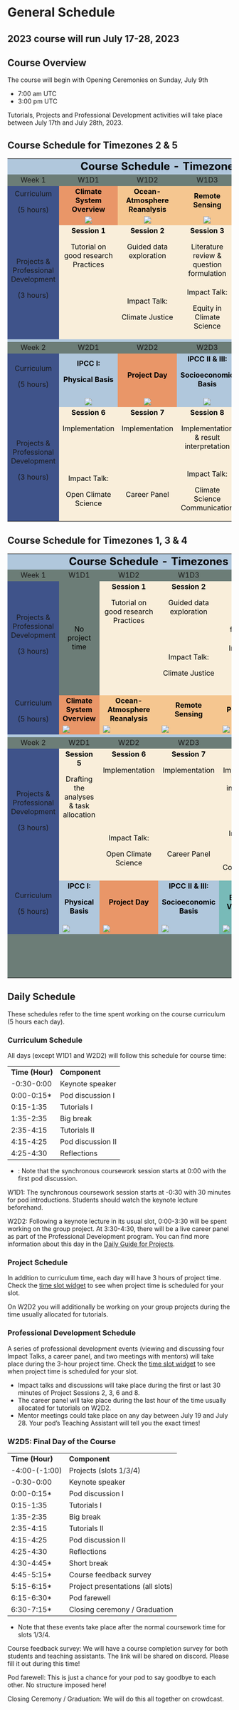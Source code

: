# General Schedule


## 2023 course will run July 17-28, 2023


## Course Overview

The course will begin with Opening Ceremonies on Sunday, July 9th

* 7:00 am UTC
* 3:00 pm UTC

Tutorials, Projects and Professional Development activities will take place between July 17th and July 28th, 2023.

## Course Schedule for Timezones 2 & 5

<table>
  <tr>
   <td colspan="6" bgcolor="#B0C7DC" align="center" ><strong><font color="black" size="5" > Course Schedule - Timezones 2 & 5 </font></strong>
   </td>
  </tr>
  <tr>
   <td bgcolor="#6C7D77" align="center" >Week 1
   </td>
   <td bgcolor="#6C7D77" align="center" >W1D1
   </td>
   <td bgcolor="#6C7D77" align="center" >W1D2
   </td>
   <td bgcolor="#6C7D77" align="center" >W1D3
   </td>
   <td bgcolor="#6C7D77" align="center" >W1D4
   </td>
   <td bgcolor="#6C7D77" align="center" >W1D5
   </td>
  </tr>
  <tr>
   <td rowspan="3" bgcolor="#3F538A" align="center" >Curriculum
<p>
(5 hours)
   </td>
   <td bgcolor="#E99668" align="center" ><strong><font color="black" > Climate System Overview </font></strong>
   </td>
   <td bgcolor="#F5C690" align="center" ><strong><font color="black" > Ocean-Atmosphere Reanalysis </font></strong>
   </td>
   <td bgcolor="#F5C690" align="center" ><strong><font color="black" > Remote Sensing </font></strong>
   </td>
   <td bgcolor="#F5C690" align="center" ><strong><font color="black" > Paleoclimate </font></strong>
   </td>
   <td bgcolor="#B0C7DC" align="center" ><strong><font color="black" > Climate Modeling </font></strong>
   </td>
  </tr>
  <tr></tr>
   <td bgcolor="#E99668"  align="center" ><img src="images/icon_W1D1.png" >
   </td>
   <td bgcolor="#F5C690"  align="center" ><img src="images/icon_W1D2.png" >
   </td>
   <td bgcolor="#F5C690"  align="center" ><img src="images/icon_W1D3.png" >
   </td>
   <td bgcolor="#F5C690"  align="center" ><img src="images/icon_W1D4.png" >
   </td>
   <td bgcolor="#B0C7DC"  align="center" ><img src="images/icon_W1D5.png" >
   </td>
  </tr>
  <tr>
   <td rowspan="2" bgcolor="#3F538A"  align="center" >Projects & Professional Development
<p>
(3 hours)
   </td>
   <td bgcolor="#F9EEDA" style="color:black" align="center" valign="top" ><strong><font color="black"> Session 1 </font></strong>
<p>
<font color="black"> Tutorial on good research Practices </font>
   </td>
   <td bgcolor="#F9EEDA" style="color:black" align="center" valign="top" ><strong><font color="black"> Session 2 </font></strong>
<p>
<font color="black"> Guided data exploration </font>
   </td>
   <td bgcolor="#F9EEDA" style="color:black" align="center" valign="top" ><strong><font color="black"> Session 3 </font></strong>
<p>
<font color="black">Literature review & question formulation</font>
   </td>
   <td bgcolor="#F9EEDA" style="color:black" align="center" valign="top" ><strong><font color="black"> Session 4 </font></strong>
<p>
<font color="black"> Proposal writing, swaps & submission </font>
   </td>
   <td bgcolor="#F9EEDA" style="color:black" align="center" valign="top" ><strong><font color="black"> Session 5 </font></strong>
<p>
<font color="black"> Drafting the analyses & task allocation </font>
   </td>
  </tr>
  <tr>
   <td bgcolor="#F9EEDA" >
   </td>
   <td bgcolor="#F9EEDA" align="center" ><font color="black" > Impact Talk: </font>
<p>
<font color="black"> Climate Justice</font>
   </td>
   <td bgcolor="#F9EEDA" align="center" ><font color="black" > Impact Talk: </font>
<p><font color="black"> Equity in Climate Science </font>
   </td>
   <td bgcolor="#F9EEDA" >
   </td>
   <td bgcolor="#F9EEDA" >
   </td>
  </tr>
  <tr>
   <td colspan="6"  bgcolor="#B0C7DC" >
   </td>
  </tr>
  <tr>
   <td bgcolor="#6C7D77"  align="center" >Week 2
   </td>
   <td bgcolor="#6C7D77"  align="center" >W2D1
   </td>
   <td bgcolor="#6C7D77"  align="center" >W2D2
   </td>
   <td bgcolor="#6C7D77"  align="center" >W2D3
   </td>
   <td bgcolor="#6C7D77"  align="center" >W2D4
   </td>
   <td bgcolor="#6C7D77"  align="center" >W2D5
   </td>
  </tr>
  <tr>
   <td rowspan="2" bgcolor="#3F538A" align="center" >Curriculum
<p>
(5 hours)
   </td>
   <td bgcolor="#B0C7DC"  align="center" ><strong><font color="black"> IPCC I: </font></strong>
<p>
<strong><font color="black"> Physical Basis </font></strong>
   </td>
   <td bgcolor="#E99668"  align="center" ><strong><font color="black"> Project Day </font></strong>
   </td>
   <td bgcolor="#B0C7DC"  align="center" ><strong><font color="black"> IPCC II & III: </font></strong>
<p>
<strong><font color="black"> Socioeconomic Basis </font></strong>
   </td>
   <td bgcolor="#78BAB8"  align="center" ><strong><font color="black"> Extremes & Vulnerability </font></strong>
   </td>
   <td bgcolor="#78BAB8"  align="center" ><strong><font color="black"> Adaptation & Impact </font></strong>
   </td>
  </tr>
  <tr>
   <td bgcolor="#B0C7DC"  align="center" ><img src="images/icon_W2D1.png" >
   </td>
   <td bgcolor="#E99668"  align="center" ><img src="images/icon_W2D2.png" >
   </td>
   <td bgcolor="#B0C7DC"  align="center" ><img src="images/icon_W2D3.png" >
   </td>
   <td bgcolor="#78BAB8"  align="center" ><img src="images/icon_W2D4.png" >
   </td>
   <td bgcolor="#78BAB8"  align="center" ><img src="images/icon_W2D5.png" >
   </td>
  </tr>
  <tr>
   <td rowspan="2" bgcolor="#3F538A"  align="center" >Projects & Professional Development
<p>
(3 hours)
   </td>
   <td bgcolor="#F9EEDA" align="center" valign="top" ><strong><font color="black"> Session 6 </font></strong>
<p>
<font color="black"> Implementation </font>
   </td>
   <td bgcolor="#F9EEDA"  align="center" valign="top" ><strong><font color="black"> Session 7 </font></strong>
<p>
<font color="black"> Implementation </font>
   </td>
   <td bgcolor="#F9EEDA" align="center" valign="top" ><strong><font color="black"> Session 8 </font></strong>
<p>
<font color="black"> Implementation & result interpretation </font>
   </td>
   <td bgcolor="#F9EEDA" align="center" valign="top" ><strong><font color="black"> Session 9 </font></strong>
<p>
<font color="black"align="center" valign="top" > Presentation preparation & project submission </font>
   </td>
   <td bgcolor="#F9EEDA" align="center" ><font color="black"> Presentations </font>
<p>
<font color="black"> Closing ceremony </font>
   </td>
  </tr>
  <tr>
   <td bgcolor="#F9EEDA" align="center" ><font color="black"> Impact Talk: </font>
<p>
<font color="black"> Open Climate Science </font>
   </td>
   <td bgcolor="#F9EEDA" align="center" ><font color="black"> Career Panel </font>
   </td>
   <td bgcolor="#F9EEDA" align="center" ><font color="black"> Impact Talk:  </font>
<p>
<font color="black"align="center" > Climate Science Communication</font>
   </td>
   <td bgcolor="#F9EEDA" >
   </td>
   <td bgcolor="#F9EEDA" >
   </td>
  </tr>
</table>

## Course Schedule for Timezones 1, 3 & 4

<table>
  <tr>
   <td colspan="6"  bgcolor="#B0C7DC" align="center" ><strong><font color="black" size="5" > Course Schedule - Timezones 1, 3 & 4</font> </strong>
   </td>
  </tr>
  <tr>
   <td bgcolor="#6C7D77" align="center" >Week 1
   </td>
   <td bgcolor="#6C7D77" align="center" >W1D1
   </td>
   <td bgcolor="#6C7D77" align="center" >W1D2
   </td>
   <td bgcolor="#6C7D77" align="center" >W1D3
   </td>
   <td bgcolor="#6C7D77" align="center" >W1D4
   </td>
   <td bgcolor="#6C7D77" align="center" >W1D5
   </td>
  </tr>
  <tr>
   <td rowspan="2" bgcolor="#3F538A" align="center" >Projects & Professional Development
<p>
(3 hours)
   </td>
   <td rowspan="2" bgcolor="#6C7D77" align="center" ><font color="black"> No project time</font>
   </td>
   <td bgcolor="#F9EEDA" align="center" valign="top" ><strong><font color="black"> Session 1</strong>
<p>
<font color="black"> Tutorial on good research Practices</font>
   </td>
   <td bgcolor="#F9EEDA" align="center" valign="top" ><strong><font color="black"> Session 2</font> </strong>
<p>
<font color="black"> Guided data exploration</font>
   </td>
   <td bgcolor="#F9EEDA" align="center" valign="top" ><strong><font color="black"> Session 3</font> </strong>
<p>
<font color="black"> Literature review & question formulation</font>
   </td>
   <td bgcolor="#F9EEDA" align="center" valign="top" ><strong><font color="black"> Session 4</font> </strong>
<p>
<font color="black"> Proposal writing, swaps & submission</font>
   </td>
  </tr>
  <tr>
   <td bgcolor="#F9EEDA" >
   </td>
   <td bgcolor="#F9EEDA" align="center" ><font color="black"> Impact Talk:</font>
<p>
<font color="black"> Climate Justice</font>
   </td>
   <td bgcolor="#F9EEDA" align="center" ><font color="black"> Impact Talk: </font>
<p>
<font color="black"> Equity in Climate Science</font>
   </td>
   <td bgcolor="#F9EEDA" >
   </td>
  </tr>
  <tr>
   <td rowspan="2" bgcolor="#3F538A" align="center" >Curriculum
<p>
(5 hours)
   </td>
   <td bgcolor="#E99668" align="center" ><strong><font color="black"> Climate System Overview</font> </strong>
   </td>
   <td bgcolor="#F5C690" align="center" ><strong><font color="black"> Ocean-Atmosphere Reanalysis</font> </strong>
   </td>
   <td bgcolor="#F5C690" align="center" ><strong><font color="black"> Remote Sensing</font> </strong>
   </td>
   <td bgcolor="#F5C690" align="center" ><strong><font color="black"> Paleoclimate</font> </strong>
   </td>
   <td bgcolor="#B0C7DC" align="center" ><strong><font color="black"> Climate Modeling</font> </strong>
   </td>
  </tr>
  <tr>
   <td bgcolor="#E99668" ><img src="images/icon_W1D1.png" >
   </td>
   <td bgcolor="#F5C690" ><img src="images/icon_W1D2.png" >
   </td>
   <td bgcolor="#F5C690" ><img src="images/icon_W1D3.png" >
   </td>
   <td bgcolor="#F5C690" ><img src="images/icon_W1D4.png" >
   </td>
   <td bgcolor="#B0C7DC" ><img src="images/icon_W1D5.png" >
   </td>
  </tr>
  <tr>
   <td colspan="6"  bgcolor="#B0C7DC" >
   </td>
  </tr>
  <tr>
   <td bgcolor="#6C7D77" align="center" >Week 2
   </td>
   <td bgcolor="#6C7D77" align="center" >W2D1
   </td>
   <td bgcolor="#6C7D77" align="center" >W2D2
   </td>
   <td bgcolor="#6C7D77" align="center" >W2D3
   </td>
   <td bgcolor="#6C7D77" align="center" >W2D4
   </td>
   <td bgcolor="#6C7D77" align="center" >W2D5
   </td>
  </tr>
  <tr>
   <td rowspan="2" bgcolor="#3F538A" align="center" >Projects & Professional Development
<p>
(3 hours)
   </td>
   <td bgcolor="#F9EEDA" align="center" valign="top" ><strong><font color="black"> Session 5</font> </strong>
<p>
<font color="black"> Drafting the analyses & task allocation</font>
   </td>
   <td bgcolor="#F9EEDA" align="center" valign="top" ><strong><font color="black"> Session 6</font> </strong>
<p>
<font color="black"> Implementation</font>
   </td>
   <td bgcolor="#F9EEDA" align="center" valign="top" ><strong><font color="black"> Session 7</font> </strong>
<p>
<font color="black"> Implementation</font>
   </td>
   <td bgcolor="#F9EEDA" align="center" valign="top" ><strong><font color="black"> Session 8</font> </strong>
<p>
<font color="black"> Implementation & result interpretation</font>
   </td>
   <td bgcolor="#F9EEDA" align="center" valign="top" ><strong><font color="black"> Session 9</font> </strong>
<p>
<font color="black"> Presentation preparation & project submission</font>
   </td>
  </tr>
  <tr>
   <td bgcolor="#F9EEDA" >
   </td>
   <td bgcolor="#F9EEDA" align="center" ><font color="black"> Impact Talk: </font>
<p>
<font color="black"> Open Climate Science</font>
   </td>
   <td bgcolor="#F9EEDA" align="center" ><font color="black"> Career Panel </font>
   </td>
   <td bgcolor="#F9EEDA" align="center" ><font color="black"> Impact Talk: </font>
<p>
<font color="black"> Climate Science Communication</font>
   </td>
   <td bgcolor="#F9EEDA" >
   </td>
  </tr>
  <tr>
   <td rowspan="2" bgcolor="#3F538A" align="center" >Curriculum
<p>
(5 hours)
   </td>
   <td bgcolor="#B0C7DC" align="center" ><strong><font color="black"> IPCC I:</font> </strong>
<p>
<strong><font color="black"> Physical Basis</font> </strong>
   </td>
   <td bgcolor="#E99668" align="center" ><strong><font color="black"> Project Day</font> </strong>
   </td>
   <td bgcolor="#B0C7DC" align="center" ><strong><font color="black"> IPCC II & III:</font> </strong>
<p>
<strong><font color="black"> Socioeconomic Basis</font> </strong>
   </td>
   <td bgcolor="#78BAB8" align="center" ><strong><font color="black"> Extremes & Vulnerability</font> </strong>
   </td>
   <td bgcolor="#78BAB8" align="center" ><strong><font color="black"> Adaptation & Impact</font> </strong>
   </td>
  </tr>
  <tr>
   <td bgcolor="#B0C7DC" ><img src="images/icon_W2D1.png" >
   </td>
   <td bgcolor="#E99668" ><img src="images/icon_W2D2.png" >
   </td>
   <td bgcolor="#B0C7DC" ><img src="images/icon_W2D3.png" >
   </td>
   <td bgcolor="#78BAB8" ><img src="images/icon_W2D4.png" >
   </td>
   <td bgcolor="#78BAB8" ><img src="images/icon_W2D5.png" >
   </td>
  </tr>
  <tr>
   <td bgcolor="#6C7D77" >
   </td>
   <td bgcolor="#6C7D77" >
   </td>
   <td bgcolor="#6C7D77" >
   </td>
   <td bgcolor="#6C7D77" >
   </td>
   <td bgcolor="#6C7D77" >
   </td>
   <td bgcolor="#F9EEDA" align="center" ><font color="black"> Presentations
<p>
<font color="black"> Closing ceremony
   </td>
  </tr>
</table>



## Daily Schedule

These schedules refer to the time spent working on the course curriculum (5 hours each day).


### Curriculum Schedule

All days (except W1D1 and W2D2) will follow this schedule for course time:


<table>
  <tr>
   <td><strong>Time (Hour)</strong>
   </td>
   <td><strong>Component</strong>
   </td>
  </tr>
  <tr>
   <td>-0:30-0:00
   </td>
   <td>Keynote speaker
   </td>
  </tr>
  <tr>
   <td>0:00-0:15*
   </td>
   <td>Pod discussion I
   </td>
  </tr>
  <tr>
   <td>0:15-1:35
   </td>
   <td>Tutorials I
   </td>
  </tr>
  <tr>
   <td>1:35-2:35
   </td>
   <td>Big break
   </td>
  </tr>
  <tr>
   <td>2:35-4:15
   </td>
   <td>Tutorials II
   </td>
  </tr>
  <tr>
   <td>4:15-4:25
   </td>
   <td>Pod discussion II
   </td>
  </tr>
  <tr>
   <td>4:25-4:30
   </td>
   <td>Reflections
   </td>
  </tr>
</table>


* : Note that the synchronous coursework session starts at 0:00 with the first pod discussion.

W1D1: The synchronous coursework session starts at -0:30 with 30 minutes for pod introductions. Students should watch the keynote lecture beforehand.

W2D2: Following a keynote lecture in its usual slot, 0:00-3:30 will be spent working on the group project. At 3:30-4:30, there will be a live career panel as part of the Professional Development program. You can find more information about this day in the [Daily Guide for Projects](https://climatematchacademy.github.io/projects/docs/project_guidance.html#project-day-w2d2).


### Project Schedule

In addition to curriculum time, each day will have 3 hours of project time. Check the [time slot widget](https://climatematchacademy.github.io/widgets/tz.html) to see when project time is scheduled for your slot.

On W2D2 you will additionally be working on your group projects during the time usually allocated for tutorials.


### Professional Development Schedule

A series of professional development events (viewing and discussing four Impact Talks, a career panel, and two meetings with mentors) will take place during the 3-hour project time. Check the [time slot widget](https://climatematchacademy.github.io/widgets/tz.html) to see when project time is scheduled for your slot.



* Impact talks and discussions will take place during the first or last 30 minutes of Project Sessions 2, 3, 6 and 8.
* The career panel will take place during the last hour of the time usually allocated for tutorials on W2D2.
* Mentor meetings could take place on any day between July 19 and July 28. Your pod’s Teaching Assistant will tell you the exact times!


### W2D5: Final Day of the Course


<table>
  <tr>
   <td><strong>Time (Hour)</strong>
   </td>
   <td><strong>Component</strong>
   </td>
  </tr>
  <tr>
   <td>-4:00-(-1:00)
   </td>
   <td>Projects (slots 1/3/4)
   </td>
  </tr>
  <tr>
   <td>-0:30-0:00
   </td>
   <td>Keynote speaker
   </td>
  </tr>
  <tr>
   <td>0:00-0:15*
   </td>
   <td>Pod discussion I
   </td>
  </tr>
  <tr>
   <td>0:15-1:35
   </td>
   <td>Tutorials I
   </td>
  </tr>
  <tr>
   <td>1:35-2:35
   </td>
   <td>Big break
   </td>
  </tr>
  <tr>
   <td>2:35-4:15
   </td>
   <td>Tutorials II
   </td>
  </tr>
  <tr>
   <td>4:15-4:25
   </td>
   <td>Pod discussion II
   </td>
  </tr>
  <tr>
   <td>4:25-4:30
   </td>
   <td>Reflections
   </td>
  </tr>
  <tr>
   <td>4:30-4:45*
   </td>
   <td>Short break
   </td>
  </tr>
  <tr>
   <td>4:45-5:15*
   </td>
   <td>Course feedback survey
   </td>
  </tr>
  <tr>
   <td>5:15-6:15*
   </td>
   <td>Project presentations (all slots)
   </td>
  </tr>
  <tr>
   <td>6:15-6:30*
   </td>
   <td>Pod farewell
   </td>
  </tr>
  <tr>
   <td>6:30-7:15*
   </td>
   <td>Closing ceremony / Graduation
   </td>
  </tr>
</table>


* Note that these events take place after the normal coursework time for slots 1/3/4.

Course feedback survey: We will have a course completion survey for both students and teaching assistants. The link will be shared on discord. Please fill it out during this time!

Pod farewell: This is just a chance for your pod to say goodbye to each other. No structure imposed here!

Closing Ceremony / Graduation: We will do this all together on crowdcast.

